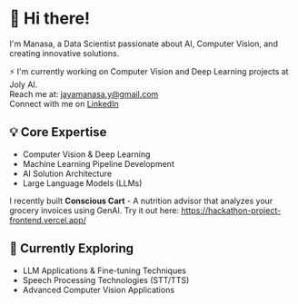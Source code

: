 # 👋 Hi there! 

I'm Manasa, a Data Scientist passionate about AI, Computer Vision, and creating innovative solutions.

⚡ I'm currently working on Computer Vision and Deep Learning projects at Joly AI.           
   Reach me at: jayamanasa.y@gmail.com        
   Connect with me on [LinkedIn](https://www.linkedin.com/in/jayamanasa/)

## 💡 Core Expertise
- Computer Vision & Deep Learning
- Machine Learning Pipeline Development
- AI Solution Architecture
- Large Language Models (LLMs)


 I recently built **Conscious Cart** - A nutrition advisor that analyzes your grocery invoices using GenAI. Try it out here: https://hackathon-project-frontend.vercel.app/

 ## 🌱 Currently Exploring 
- LLM Applications & Fine-tuning Techniques
- Speech Processing Technologies (STT/TTS)
- Advanced Computer Vision Applications


<!--
**JayaManasa/JayaManasa** is a ✨ _special_ ✨ repository because its `README.md` (this file) appears on your GitHub profile.

Here are some ideas to get you started:

- 🔭 I’m currently working on ...
- 🌱 I’m currently learning ...
- 👯 I’m looking to collaborate on ...
- 🤔 I’m looking for help with ...
- 💬 Ask me about ...
- 📫 How to reach me: ...
- 😄 Pronouns: ...
- ⚡ Fun fact: ...
-->
